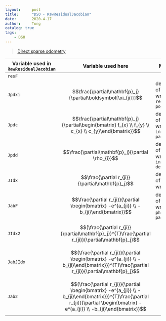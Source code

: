 ```yaml
---
layout:     post
title:      "DSO - RawResidualJacobian"
date:       2020-4-17
author:     Tong
catalog: true
tags:
    - DSO
---
```


> [Direct sparse odometry](https://vision.in.tum.de/research/vslam/dso)

| Variable used in `RawResidualJacobian` | Variable used here                                                                                                                                                     | Meaning                                                    |
| -------------------------------------- | ---------------------------------------------------------------------------------------------------------------------------------------------------------------------- | ---------------------------------------------------------- |
| `resF`                                 |                                                                                                                                                                        |                                                            |
| `Jpdxi`                                | $$\frac{\partial\mathbf{p}_j}{\partial\boldsymbol{\xi_{ji}}}$$                                                                                                         | derivative of pixel `j` wrt. `relative pose`               |
| `Jpdc`                                 | $$\frac{\partial\mathbf{p}_j}{\partial\begin{bmatrix} f_{x} \\ f_{y} \\ c_{x} \\ c_{y}\end{bmatrix}}$$                                                                 | derivative of pixel `j` wrt. `intrinsic parameters`        |
| `Jpdd`                                 | $$\frac{\partial\mathbf{p}_j}{\partial \rho_{i}}$$                                                                                                                     | derivative of pixel `j` wrt. `inverse depth i`             |
| `JIdx`                                 | $$\frac{\partial r_{ji}}{\partial\mathbf{p}_j}$$                                                                                                                       | derivative of residual wrt. pixel `j`                      |
| `JabF`                                 | $$\frac{\partial r_{ji}}{\partial \begin{bmatrix} -e^{a_{ji}} \\ -b_{ji}\end{bmatrix}}$$                                                                                     | derivative of residual wrt. `photometric paramters` |
| `JIdx2`                                | $$(\frac{\partial r_{ji}}{\partial\mathbf{p}_j})^{T}\frac{\partial r_{ji}}{\partial\mathbf{p}_j}$$                                                                     |                                                            |
| `JabJIdx`                              | $$(\frac{\partial r_{ji}}{\partial \begin{bmatrix} -e^{a_{ji}} \\ -b_{ji}\end{bmatrix}})^{T}\frac{\partial r_{ji}}{\partial\mathbf{p}_j}$$                                   |                                                            |
| `Jab2`                                 | $$(\frac{\partial r_{ji}}{\partial \begin{bmatrix} -e^{a_{ji}} \\ -b_{ji}\end{bmatrix}})^{T}\frac{\partial r_{ji}}{\partial \begin{bmatrix} -e^{a_{ji}} \\ -b_{ji}\end{bmatrix}}$$ |                                                            |
